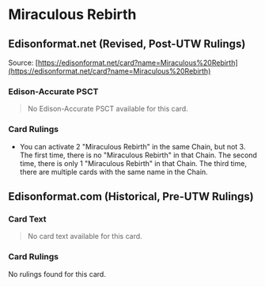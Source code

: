 # Miraculous Rebirth

## Edisonformat.net (Revised, Post-UTW Rulings)

Source: [https://edisonformat.net/card?name=Miraculous%20Rebirth](https://edisonformat.net/card?name=Miraculous%20Rebirth)

### Edison-Accurate PSCT

> No Edison-Accurate PSCT available for this card.

### Card Rulings

*   You can activate 2 "Miraculous Rebirth" in the same Chain, but not 3.
The first time, there is no "Miraculous Rebirth" in that Chain.
The second time, there is only 1 "Miraculous Rebirth" in that Chain.
The third time, there are multiple cards with the same name in the Chain.


## Edisonformat.com (Historical, Pre-UTW Rulings)

### Card Text

> No card text available for this card.

### Card Rulings

No rulings found for this card.


